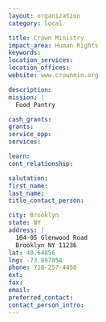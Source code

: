 ```yaml
---
layout: organization
category: local

title: Crown Ministry
impact_area: Human Rights
keywords: 
location_services: 
location_offices: 
website: www.crownmin.org

description: 
mission: |
  Food Pantry

cash_grants: 
grants: 
service_opp: 
services: 

learn: 
cont_relationship: 

salutation: 
first_name: 
last_name: 
title_contact_person: 

city: Brooklyn
state: NY
address: |
  104-05 Glenwood Road     
  Brooklyn NY 11236
lat: 40.64856
lng: -73.897054
phone: 718-257-4450
ext: 
fax: 
email: 
preferred_contact: 
contact_person_intro: 
---
```


